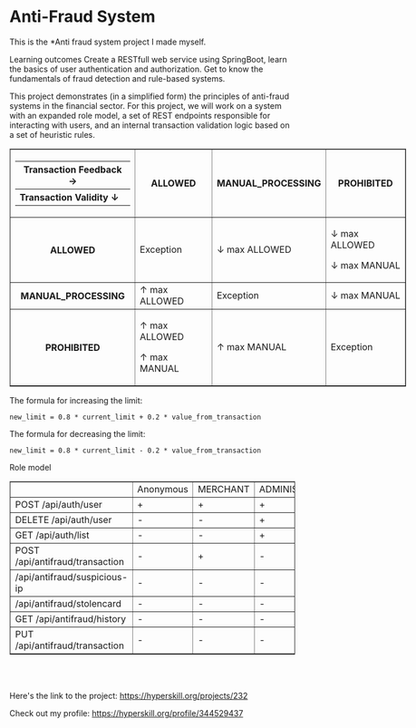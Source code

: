 <h1 data-v-760b2546="" class="mb-4"> Anti-Fraud System </h1>

This is the *Anti fraud system project I made myself.


<p>
Learning outcomes
Create a RESTfull web service using SpringBoot, learn the basics of user authentication and authorization. Get to know the fundamentals of fraud detection and rule-based systems.
</p>

<p>

This project demonstrates (in a simplified form) the principles of anti-fraud systems in the financial sector. 
For this project, we will work on a system with an expanded role model, a set of REST endpoints responsible for interacting with users, and an internal transaction validation logic based on a set of heuristic rules.
</p>


<table border="1" cellpadding="1" cellspacing="1" style="width: 700px;">
<tbody>
<tr>
<th>
<table>
<tbody>
<tr>
<th>Transaction Feedback →</th>
</tr>
<tr>
<th style="text-align: left;">Transaction Validity ↓</th>
</tr>
</tbody>
</table>
</th>
<th>ALLOWED</th>
<th>MANUAL_PROCESSING</th>
<th>PROHIBITED</th>
</tr>
<tr>
<th>ALLOWED</th>
<td>Exception</td>
<td>↓ max ALLOWED</td>
<td>
<p>↓ max ALLOWED</p>
<p>↓ max MANUAL</p>
</td>
</tr>
<tr>
<th>MANUAL_PROCESSING</th>
<td>↑ max ALLOWED</td>
<td>Exception</td>
<td>↓ max MANUAL</td>
</tr>
<tr>
<th>PROHIBITED</th>
<td>
<p>↑ max ALLOWED</p>
<p>↑ max MANUAL</p>
</td>
<td>↑ max MANUAL</td>
<td>Exception</td>
</tr>
</tbody>
</table>

<p>The formula for increasing the limit:</p>
<pre><code class="language-json highlight"><span class="lines" style="--gutter-char-width: 1"><span class="line">new_limit = <span class="ͼd">0.8</span> * current_limit + <span class="ͼd">0.2</span> * value_from_transaction</span></span></code></pre>
<p>The formula for decreasing the limit:</p>
<pre><code class="language-json highlight"><span class="lines" style="--gutter-char-width: 1"><span class="line">new_limit = <span class="ͼd">0.8</span> * current_limit - <span class="ͼd">0.2</span> * value_from_transaction</span></span></code></pre>


Role model

<table border="1" cellpadding="1" cellspacing="1">
<tbody>
<tr>
<td> </td>
<td>Anonymous</td>
<td>MERCHANT</td>
<td>ADMINISTRATOR</td>
<td>SUPPORT</td>
</tr>
<tr>
<td>POST /api/auth/user</td>
<td>+</td>
<td>+</td>
<td>+</td>
<td>+</td>
</tr>
<tr>
<td>DELETE /api/auth/user</td>
<td>-</td>
<td>-</td>
<td>+</td>
<td>-</td>
</tr>
<tr>
<td>GET /api/auth/list</td>
<td>-</td>
<td>-</td>
<td>+</td>
<td>+</td>
</tr>
<tr>
<td>POST /api/antifraud/transaction</td>
<td>-</td>
<td>+</td>
<td>-</td>
<td>-</td>
</tr>
<tr>
<td>/api/antifraud/suspicious-ip</td>
<td>-</td>
<td>-</td>
<td>-</td>
<td>+</td>
</tr>
<tr>
<td>/api/antifraud/stolencard</td>
<td>-</td>
<td>-</td>
<td>-</td>
<td>+</td>
</tr>
<tr>
<td>GET /api/antifraud/history</td>
<td>-</td>
<td>-</td>
<td>-</td>
<td>+</td>
</tr>
<tr>
<td>PUT /api/antifraud/transaction</td>
<td>-</td>
<td>-</td>
<td>-</td>
<td>+</td>
</tr>
</tbody>
</table>

<br/><br/>

Here's the link to the project: https://hyperskill.org/projects/232

Check out my profile: https://hyperskill.org/profile/344529437
